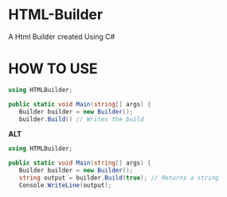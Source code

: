 # HTML-Builder
A Html Builder created Using C#

# HOW TO USE

```C#
using HTMLBuilder;

public static void Main(string[] args) {
   Builder builder = new Builder();
   builder.Build() // Writes the build
```

   **ALT**
   
```C#
using HTMLBuilder;

public static void Main(string[] args) {
   Builder builder = new Builder();
   string output = builder.Build(true); // Returns a string
   Console.WriteLine(output);
```
